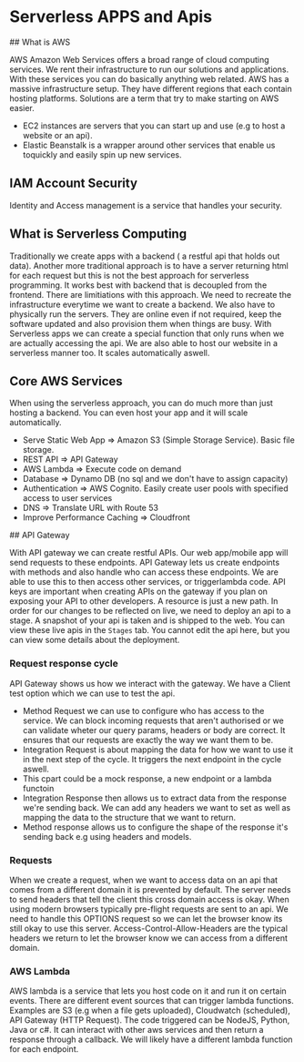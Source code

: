 # Serverless APPS and Apis

## What is AWS

AWS Amazon Web Services offers a broad range of cloud computing services. We rent their infrastructure to run our solutions and applications. With these services you can do basically anything web related.
AWS has a massive infrastructure setup. They have different regions that each contain hosting platforms.
Solutions are a term that try to make starting on AWS easier. 
- EC2 instances are servers that you can start up and use (e.g to host a website or an api). 
- Elastic Beanstalk is a wrapper around other services that enable us toquickly and easily spin up new services.

## IAM Account Security

Identity and Access management is a service that handles your security. 

## What is Serverless Computing

Traditionally we create apps with a backend ( a restful api that holds out data). Another more traditional approach is to have a server returning html for each request but this is not the best approach for serverless programming. It works best with backend that is decoupled from the frontend. There are limitiations with this approach. We need to recreate the infrastructure everytime we want to create a backend. We also have to physically run the servers. They are online even if not required, keep the software updated and also provision them when things are busy.
With Serverless apps we can create a special function that only runs when we are actually accessing the api. We are also able to host our website in a serverless manner too. It scales automatically aswell.

## Core AWS Services

When using the serverless approach, you can do much more than just hosting a backend. You can even host your app and it will scale automatically.
- Serve Static Web App => Amazon S3 (Simple Storage Service). Basic file storage.
- REST API => API Gateway
- AWS Lambda => Execute code on demand
- Database => Dynamo DB (no sql and we don't have to assign capacity)
- Authentication => AWS Cognito. Easily create user pools with specified access to user services
- DNS => Translate URL with Route 53
- Improve Performance Caching => Cloudfront

## API Gateway

With API gateway we can create restful APIs. Our web app/mobile app will send requests to these endpoints. API Gateway lets us create endpoints with methods and also handle who can access these endpoints. We are able to use this to then access other services, or triggerlambda code. API keys are important when creating APIs on the gateway if you plan on exposing your API to other developers.
A resource is just a new path. In order for our changes to be reflected on live, we need to deploy an api to a stage. 
A snapshot of your api is taken and is shipped to the web. You can view these live apis in the `Stages` tab. You cannot edit the api here, but you can view some details about the deployment.

### Request response cycle

API Gateway shows us how we interact with the gateway. We have a Client test option which we can use to test the api.
- Method Request we can use to configure who has access to the service. We can block incoming requests that aren't authorised or we can validate wheter our query params, headers or body are correct. It ensures that our requests are exactly the way we want them to be.
- Integration Request is about mapping the data for how we want to use it in the next step of the cycle. It triggers the next endpoint in the cycle aswell. 
- This cpart could be a mock response, a new endpoint or a lambda functoin
- Integration Response then allows us to extract data from the response we're sending back. We can add any headers we want to set as well as mapping the data to the structure that we want to return.
- Method response allows us to configure the shape of the response it's sending back e.g using headers and models.

### Requests
When we create a request, when we want to access data on an api that comes from a different domain it is prevented by default. The server needs to send headers that tell the client this cross domain access is okay. When using modern browsers typically pre-flight requests are sent to an api. We need to handle this OPTIONS request so we can let the browser know its still okay to use this server. Access-Control-Allow-Headers are the typical headers we return to let the browser know we can access from a different domain.

### AWS Lambda

AWS lambda is a service that lets you host code on it and run it on certain events. There are different event sources that can trigger lambda functions. Examples are S3 (e.g when a file gets uploaded), Cloudwatch (scheduled), API Gateway (HTTP Request).
The code triggered can be NodeJS, Python, Java or c#. It can interact with other aws services and then return a response through a callback. We will likely have a different lambda function for each endpoint.